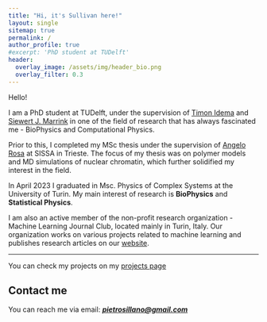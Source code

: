 ```yaml
---
title: "Hi, it's Sullivan here!"
layout: single
sitemap: true
permalink: /
author_profile: true
#excerpt: 'PhD student at TUDelft'
header:
  overlay_image: /assets/img/header_bio.png
  overlay_filter: 0.3
---
```



<!-- # About me-->

Hello! 

I am a PhD student at TUDelft, under the supervision of [Timon Idema](https://idemalab.tudelft.nl/idema.html) and [Siewert J. Marrink](https://www.rug.nl/staff/s.j.marrink/) in one of the field of research that has always fascinated me - BioPhysics and Computational Physics.


Prior to this, I completed my MSc thesis under the supervision of [Angelo Rosa](https://sites.google.com/site/angelosissa/home) at SISSA in Trieste. The focus of my thesis was on polymer models and MD simulations of nuclear chromatin, which further solidified my interest in the field.


In April 2023 I graduated in Msc. Physics of Complex Systems at the University of Turin.
My main interest of research is **BioPhysics** and **Statistical Physics**.



I am also an active member of the non-profit research organization - Machine Learning Journal Club, located mainly in Turin, Italy. Our organization works on various projects related to machine learning and publishes research articles on our [website](https://www.mljc.it/).
 
---

<!--*As a problem-solving enthusiast, I have always been interested in meet new technical challenges, where I can learn some new things and feed my curiosity.  
As an Physics student, I love to put forward my technical and analytical skills, tackle original problems and learn every day.*

----->

You can check my projects on my [projects page](https://pietro-sillano.github.io/projects/)



## Contact me

<!--For any inquiries,--> 
You can reach me via email: **_[pietrosillano@gmail.com](mailto:pietrosillano@gmail.com)_**